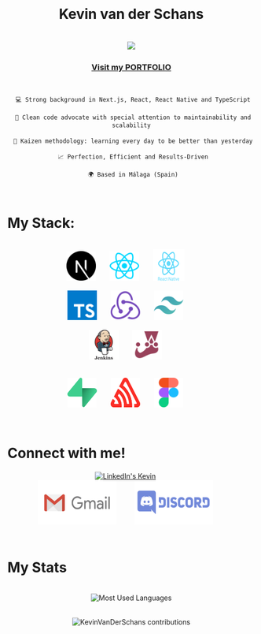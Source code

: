<div align="center" style="padding: 20px;">
    <h1>Kevin van der Schans</h1>
</div>

<div align="center">
    <image src="https://readme-typing-svg.herokuapp.com?font=Iosevka&size=16&color=white&center=true&width=410&height=45&lines=Front-end+Developer" height="80"/>
    <h3>
        <a target="_blank" href="https://kevin-van-der-schans.vercel.app">
            Visit my PORTFOLIO
        </a>
    </h3>
</div>

<br>

<div align="center">

     💻 Strong background in Next.js, React, React Native and TypeScript

     🌟 Clean code advocate with special attention to maintainability and scalability

     🧠 Kaizen methodology: learning every day to be better than yesterday

     📈 Perfection, Efficient and Results-Driven

     🌍 Based in Málaga (Spain)

</div>

<br>

# My Stack:

<br>

<div align="center">
        <a href="https://nextjs.org/" target="_blank" rel="noreferrer"> <img src="./assets/next.svg" alt="NextJS" width="60" height="60" style="margin-right: 24px" /></a>
        <a href="https://reactjs.org/" target="_blank" rel="noreferrer"> <img src="./assets/react.svg" alt="React" width="60" height="60" style="margin-right: 24px"/></a>
        <a href="https://reactnative.dev/" target="_blank" rel="noreferrer"> <img src="./assets/react-native.svg" alt="React Native" width="64" height="64" style="margin-right: 24px"/></a>
    <br>
    <br>
        <a href="https://www.typescriptlang.org/" target="_blank" rel="noreferrer"> <img src="./assets/typescript.svg" alt="Typescript" width="60" height="60" style="margin-right: 24px" /></a>
        <a href="https://redux.js.org" target="_blank" rel="noreferrer"> <img src="./assets/redux.svg" alt="Redux" width="60" height="60" style="margin-right: 24px" /></a>
        <a href="https://tailwindcss.com/" target="_blank" rel="noreferrer"> <img src="assets/tailwind.svg" alt="Tailwind" width="60" height="60" style="margin-right: 24px" /></a>
    <br>
    <br>
        <a href="https://www.jenkins.io/" target="_blank" rel="noreferrer"> <img src="assets/jenkins.svg" alt="Jenkins" width="60" height="60" style="margin-right: 24px" /></a>
        <a href="https://jestjs.io/" target="_blank" rel="noreferrer"> <img src="assets/jest.svg" alt="Jest" width="60" height="60" style="margin-right: 24px" /></a>
    <br>
    <br>
    <br>
        <a href="https://supabase.com/" target="_blank" rel="noreferrer"> <img src="assets/supabase.svg" alt="Supabase" width="60" height="60" style="margin-right: 24px" /></a>
        <a href="https://sentry.io/welcome/" target="_blank" rel="noreferrer"> <img src="assets/sentry.svg" alt="Sentry" width="60" height="60" style="margin-right: 24px" /></a>
        <a href="https://www.figma.com/" target="_blank" rel="noreferrer"> <img src="./assets/figma.svg" alt="Figma" width="60" height="60" style="margin-right: 24px" /></a>
    <br>
</div>

<br>
<br>

# Connect with me!

<p align="center">
    <a href="https://www.linkedin.com/in/kevinvanderschans/" target="_blank"> <img align="center" src="https://www.vectorlogo.zone/logos/linkedin/linkedin-ar21.svg" alt="LinkedIn's Kevin" height="110" width="200" style="margin-right: 24px"/></a>
    <br>
    <a href="mailto:kevinvdsd@hotmail.com" target="_blank"> <img align="center" src="assets/gmail.svg" alt="Gmail's Kevin" height="90" width="160" style="margin-right: 32px"/></a>
    <a href="https://discord.gg/TmQemEAY" target="_blank"> <img align="center" src="assets/discord.svg" alt="Discord's Kevin" height="90" width="160" style="margin-right: 24px"/></a>
</p>

<br>

# My Stats

<br>

<div align="center">
    <img src="https://github-readme-stats.vercel.app/api/top-langs/?username=KevinVanDerSchans&layout=compact&hide_border=true&theme=react" alt="Most Used Languages" width="450"/>
</div>

<br>

<p align="center"><img align="center" src="https://github-readme-streak-stats.herokuapp.com/?user=KevinVanDerSchans&theme=react" alt="KevinVanDerSchans contributions"/></p>

<br>
